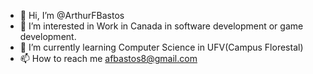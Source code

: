 - 👋 Hi, I’m @ArthurFBastos
- 👀 I’m interested in Work in Canada in software development or game development.
- 🌱 I’m currently learning Computer Science in UFV(Campus Florestal)
- 📫 How to reach me afbastos8@gmail.com

<!---
ArthurFBastos/ArthurFBastos is a ✨ special ✨ repository because its `README.md` (this file) appears on your GitHub profile.
You can click the Preview link to take a look at your changes.
--->
